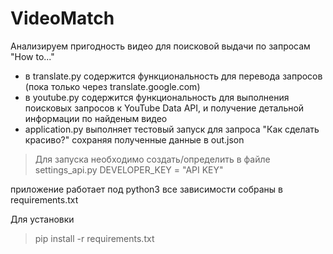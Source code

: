 # VideoMatch
Анализируем пригодность видео для поисковой выдачи по запросам "How to..."

- в translate.py содержится функциональность для перевода запросов (пока только через translate.google.com)
- в youtube.py содержится функциональность для выполнения поисковых запросов к YouTube Data API, и получение детальной информации по найденым видео
- application.py выполняет тестовый запуск для запроса "Как сделать красиво?" сохраняя полученные данные в out.json

>Для запуска необходимо создать/определить в файле settings_api.py DEVELOPER_KEY = "API KEY"

приложение работает под python3 все зависимости собраны в requirements.txt

Для установки
> pip install -r requirements.txt
